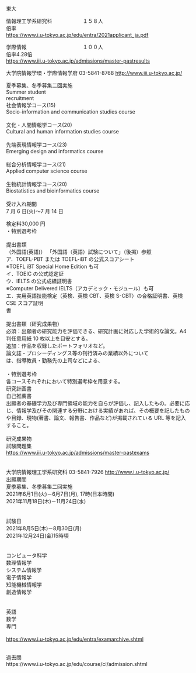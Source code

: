 東大<br>

情報理工学系研究科　　　　　　１５８人<br>
倍率<br>
https://www.i.u-tokyo.ac.jp/edu/entra/2021applicant_ja.pdf<br>

学際情報　　　　　　　　　　　１００人<br>
倍率4.28倍<br>
https://www.iii.u-tokyo.ac.jp/admissions/master-pastresults<br>


大学院情報学環・学際情報学府	03-5841-8768	http://www.iii.u-tokyo.ac.jp/<br>

夏季募集、冬季募集二回実施<br>
        Summer student<br>
        recruitment<br>
        社会情報学コース(15)<br>
        Socio-information and communication studies course<br>
<br>
        文化・人間情報学コース(20)<br>
        Cultural and human information studies course<br>
<br>
        先端表現情報学コース(23)<br>
        Emerging design and informatics course<br>
<br>
        総合分析情報学コース(21)<br>
        Applied computer science course<br>
<br>
        生物統計情報学コース(20)<br>
        Biostatistics and bioinformatics course<br>
<br>
受け入れ期間<br>
7 月 6 日(火)～7 月 14 日<br>

検定料30,000 円<br>
・特別選考枠<br>
<br>
提出書類<br>
（外国語(英語)） 「外国語（英語）試験について」（後掲）参照<br>
    ア．TOEFL-PBT または TOEFL-iBT の公式スコアシート<br>
    ※TOEFL iBT Special Home Edition も可<br>
    イ．TOEIC の公式認定証<br>
    ウ．IELTS の公式成績証明書<br>
    ※Computer Delivered IELTS（アカデミック・モジュール）も可<br>
    エ．実用英語技能検定（英検、英検 CBT、英検 S-CBT）の合格証明書、英検 CSE スコア証明<br>
    書
<br>
<br>
提出書類（研究成果物）<br>
必須：出願者の研究能力を評価できる、研究計画に対応した学術的な論文。A4 判任意用紙 10 枚以上を目安とする。<br>
追加：作品を収録したポートフォリオなど。<br>
論文誌・プロシーディングス等の刊行済みの業績以外について<br>
は、指導教員・勤務先の上司などによる、<br>
<br>
・特別選考枠<br>
各コースそれぞれにおいて特別選考枠を用意する。<br>
        研究計画書<br>
        自己推薦書<br>
                出願者の基礎学力及び専門領域の能力を自らが評価し、記入したもの。必要に応じ、情報学及びその関連する分野における実績があれば、その概要を記したものや目録、現物(著書、論文、報告書、作品など)が掲載されている URL 等を記入すること。
<br>
<br>
        研究成果物
<br>
試験問題集<br>
https://www.iii.u-tokyo.ac.jp/admissions/master-pastexams
<br>
<br>
<br>
大学院情報理工学系研究科	03-5841-7926	http://www.i.u-tokyo.ac.jp/
<br>
出願期間<br>
夏季募集、冬季募集二回実施<br>
2021年6月1日(火)－6月7日(月), 17時(日本時間)<br>
2021年11月18日(木)－11月24日(水)<br>
<br>
<br>
試験日<br>
2021年8月5日(木)－8月30日(月)<br>
2021年12月24日(金)15時頃<br>
<br>
<br>
コンピュータ科学<br>
数理情報学<br>
システム情報学<br>
電子情報学<br>
知能機械情報学<br>
創造情報学<br>
<br>
<br>
英語<br>
数学<br>
専門<br>
<br>
https://www.i.u-tokyo.ac.jp/edu/entra/examarchive.shtml<br>

<br>
過去問<br>
https://www.i.u-tokyo.ac.jp/edu/course/ci/admission.shtml<br>
<br>

